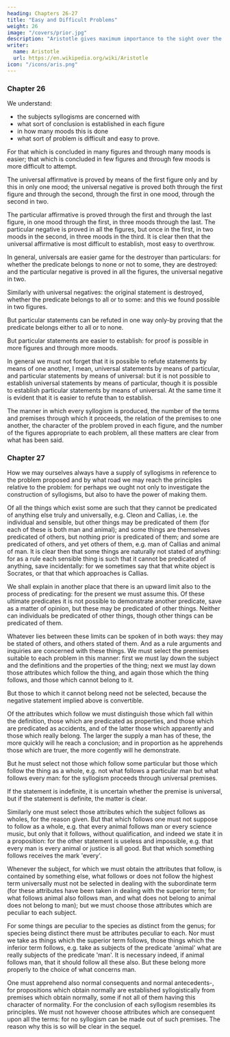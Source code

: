 ```yaml
---
heading: Chapters 26-27
title: "Easy and Difficult Problems"
weight: 26
image: "/covers/prior.jpg"
description: "Aristotle gives maximum importance to the sight over the other senses"
writer:
  name: Aristotle 
  url: https://en.wikipedia.org/wiki/Aristotle
icon: "/icons/aris.png"
---
```


### Chapter 26

We understand:
- the subjects syllogisms are concerned with
- what sort of conclusion is established in each figure
- in how many moods this is done
- what sort of problem is difficult and easy to prove.

For that which is concluded in many figures and through many moods is easier; that which is concluded in few figures and through few moods is more difficult to attempt.

The universal affirmative is proved by means of the first figure only and by this in only one mood; the universal negative is proved both through the first figure and through the second, through the first in one mood, through the second in two. 

The particular affirmative is proved through the first and through the last figure, in one mood through the first, in three moods through the last. The particular negative is proved in all the figures, but once in the first, in two moods in the second, in three moods in the third. It is clear then that the universal affirmative is most difficult to establish, most easy to overthrow. 

In general, universals are easier game for the destroyer than particulars: for whether the predicate belongs to none or not to some, they are destroyed: and the particular negative is proved in all the figures, the universal negative in two. 

Similarly with universal negatives: the original statement is destroyed, whether the predicate belongs to all or to some: and this we found possible in two figures. 

But particular statements can be refuted in one way only-by proving that the predicate belongs either to all or to none.

But particular statements are easier to establish: for proof is possible in more figures and through more moods. 

In general we must not forget that it is possible to refute statements by means of one another, I mean, universal statements by means of particular, and particular statements by means of universal: but it is not possible to establish universal statements by means of particular, though it is possible to establish particular statements by means of universal. At the same time it is evident that it is easier to refute than to establish.


The manner in which every syllogism is produced, the number of the terms and premises through
which it proceeds, the relation of the premises to one another, the character of the problem
proved in each figure, and the number of the figures appropriate to each problem, all these
matters are clear from what has been said.


### Chapter 27 

How we may ourselves always have a supply of syllogisms in reference to the problem proposed and by what road we may reach the principles relative to the problem: for perhaps we ought not only to investigate the construction of syllogisms, but also to have the power of making them.

Of all the things which exist some are such that they cannot be predicated of anything else truly
and universally, e.g. Cleon and Callias, i.e. the individual and sensible, but other things may be
predicated of them (for each of these is both man and animal); and some things are themselves
predicated of others, but nothing prior is predicated of them; and some are predicated of others,
and yet others of them, e.g. man of Callias and animal of man. It is clear then that some things
are naturally not stated of anything: for as a rule each sensible thing is such that it cannot be
predicated of anything, save incidentally: for we sometimes say that that white object is Socrates, or that that which approaches is Callias. 

We shall explain in another place that there is an upward limit also to the process of predicating: for the present we must assume this. Of these ultimate predicates it is not possible to demonstrate another predicate, save as a matter of opinion, but these may be predicated of other things. Neither can individuals be predicated of other things, though other things can be predicated of them. 

Whatever lies between these limits can be spoken of in both ways: they may be stated of others, and others stated of them. And as a rule arguments and inquiries are concerned with these things. We must select the premises suitable to each problem in this manner: first we must lay down the subject and the definitions and the properties of the thing; next we must lay down those attributes which follow the thing, and again those which the thing follows, and those which cannot belong to it. 

But those to which it cannot belong need not be selected, because the negative statement implied above is convertible. 

Of the attributes which follow we must distinguish those which fall within the definition, those which are predicated as properties, and those which are predicated as accidents, and of the latter those which apparently and those which really belong. The larger the supply a man has of these, the
more quickly will he reach a conclusion; and in proportion as he apprehends those which are
truer, the more cogently will he demonstrate.

But he must select not those which follow some particular but those which follow the thing as a whole, e.g. not what follows a particular man but what follows every man: for the syllogism proceeds through universal premises. 

If the statement is indefinite, it is uncertain whether the premise is universal, but if the statement is definite, the matter is clear. 

Similarly one must select those attributes which the subject follows as wholes, for the reason given. But that which follows one must not suppose to follow as a whole, e.g. that
every animal follows man or every science music, but only that it follows, without qualification,
and indeed we state it in a proposition: for the other statement is useless and impossible, e.g. that every man is every animal or justice is all good. But that which something follows receives the mark 'every'.

Whenever the subject, for which we must obtain the attributes that follow, is
contained by something else, what follows or does not follow the highest term universally must
not be selected in dealing with the subordinate term (for these attributes have been taken in
dealing with the superior term; for what follows animal also follows man, and what does not
belong to animal does not belong to man); but we must choose those attributes which are
peculiar to each subject. 

For some things are peculiar to the species as distinct from the genus;
for species being distinct there must be attributes peculiar to each. Nor must we take as things
which the superior term follows, those things which the inferior term follows, e.g. take as
subjects of the predicate 'animal' what are really subjects of the predicate 'man'. It is necessary indeed, if animal follows man, that it should follow all these also. But these belong more properly to the choice of what concerns man.

One must apprehend also normal consequents and 
normal antecedents-, for propositions which obtain normally are established syllogistically from
premises which obtain normally, some if not all of them having this character of normality. For
the conclusion of each syllogism resembles its principles. We must not however choose
attributes which are consequent upon all the terms: for no syllogism can be made out of such
premises. The reason why this is so will be clear in the sequel.

